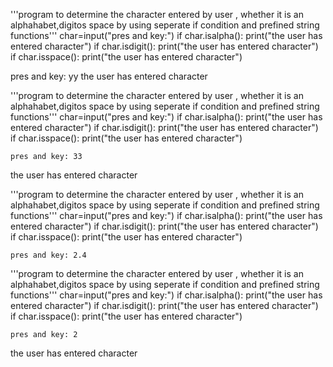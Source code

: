 '''program to determine the character entered by user , whether it is an alphahabet,digitos space by using seperate if condition and prefined string functions'''
char=input("pres and key:")
if char.isalpha():
    print("the user has entered character")
if char.isdigit():
     print("the user has entered character")
if char.isspace():
     print("the user has entered character")


    
pres and key: yy
the user has entered character


'''program to determine the character entered by user , whether it is an alphahabet,digitos space by using seperate if condition and prefined string functions'''
char=input("pres and key:")
if char.isalpha():
    print("the user has entered character")
if char.isdigit():
     print("the user has entered character")
if char.isspace():
     print("the user has entered character")


    pres and key: 33
the user has entered character


'''program to determine the character entered by user , whether it is an alphahabet,digitos space by using seperate if condition and prefined string functions'''
char=input("pres and key:")
if char.isalpha():
    print("the user has entered character")
if char.isdigit():
     print("the user has entered character")
if char.isspace():
     print("the user has entered character")


    pres and key: 2.4


'''program to determine the character entered by user , whether it is an alphahabet,digitos space by using seperate if condition and prefined string functions'''
char=input("pres and key:")
if char.isalpha():
    print("the user has entered character")
if char.isdigit():
     print("the user has entered character")
if char.isspace():
     print("the user has entered character")



    pres and key: 2
the user has entered character
